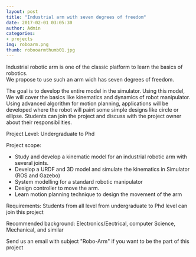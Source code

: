 ```yaml
---
layout: post
title: "Industrial arm with seven degrees of freedom"
date: 2017-02-01 03:05:30
author: Admin
categories:
- projects
img: roboarm.png
thumb: robooarmthumb01.jpg
---
```


Industrial robotic arm is one of the classic platform to learn the basics of robotics.  
We propose to use such an arm wich has seven degrees of freedom.
 <!--more-->
The goal is to develop the entire model in the simulator. Using this model, We will cover the basics 
like kinematics and dynamics of robot manipulator. Using advanced algorithm for motion planning, 
applications will be developed where the robot will paint some simple designs like circle or ellipse. 
Students can join the project and discuss with the project owner about their responsibilities.



Project Level: Undergraduate to Phd

Project scope:

* Study and develop a kinematic model for an industrial robotic  arm with several joints.
* Develop a URDF and 3D model and simulate the kinematics in Simulator (ROS and Gazebo)
* System modelling  for a standard robotic manipulator
* Design controller to move the arm.
* Learn motion planning technique to design the movement of the arm


Requirements:
Students from all level from undergraduate to Phd level can join this project

Recommended background: Electronics/Eectrical, computer Science, Mechanical, and similar

Send us an email with subject "Robo-Arm" if you want to be the part of this project


[hampden]: https://github.com/

